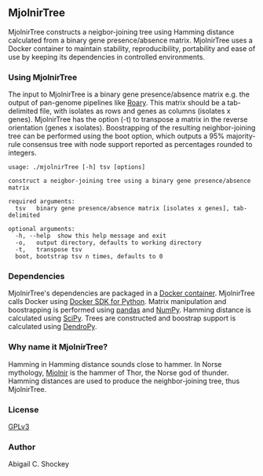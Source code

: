 ## MjolnirTree

MjolnirTree constructs a neigbor-joining tree using Hamming distance calculated from a binary gene presence/absence matrix. MjolnirTree uses a Docker container to maintain stability, reproducibility, portability and ease of use by keeping its dependencies in controlled environments.

### Using MjolnirTree

The input to MjolnirTree is a binary gene presence/absence matrix e.g. the output of pan-genome pipelines like [Roary](https://sanger-pathogens.github.io/Roary/). This matrix should be a tab-delimited file, with isolates as rows and genes as columns (isolates x genes). MjolnirTree has the option (-t) to transpose a matrix in the reverse orientation (genes x isolates). Boostrapping of the resulting neighbor-joining tree can be performed using the boot option, which outputs a 95% majority-rule consensus tree with node support reported as percentages rounded to integers.

```
usage: ./mjolnirTree [-h] tsv [options]

construct a neigbor-joining tree using a binary gene presence/absence matrix

required arguments:
  tsv   binary gene presence/absence matrix [isolates x genes], tab-delimited

optional arguments:
  -h, --help  show this help message and exit
  -o,   output directory, defaults to working directory
  -t,   transpose tsv
  boot, bootstrap tsv n times, defaults to 0
```
### Dependencies
MjolnirTree's dependencies are packaged in a [Docker container](https://github.com/AbigailShockey/MjolnirTree/blob/master/docker/Dockerfile). MjolnirTree calls Docker using [Docker SDK for Python](https://pypi.org/project/docker/). Matrix manipulation and boostrapping is performed using [pandas](https://pandas.pydata.org/) and [NumPy](https://numpy.org/). Hamming distance is calculated using [SciPy](https://www.scipy.org/). Trees are constructed and boostrap support is calculated using [DendroPy](https://dendropy.org/).

### Why name it MjolnirTree?

Hamming in Hamming distance sounds close to hammer. In Norse mythology, [Mjolnir](https://en.wikipedia.org/wiki/Mj%C3%B6lnir) is the hammer of Thor, the Norse god of thunder. Hamming distances are used to produce the neighbor-joining tree, thus MjolnirTree.

### License

[GPLv3](https://github.com/AbigailShockey/MjolnirTree/blob/master/LICENSE)

### Author

Abigail C. Shockey
